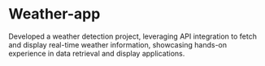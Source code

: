 # Weather-app
Developed a weather detection project, leveraging API integration to fetch and display real-time weather information, showcasing hands-on experience in data retrieval and display applications.
